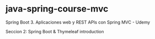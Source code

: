 # java-spring-course-mvc
Spring Boot 3. Aplicaciones web y REST APIs con Spring MVC - Udemy

Seccion 2: Spring Boot & Thymeleaf introduction
